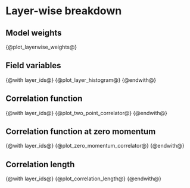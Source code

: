 Layer-wise breakdown
====================

Model weights
-------------
{@plot_layerwise_weights@}

Field variables
---------------
{@with layer_ids@}
{@plot_layer_histogram@}
{@endwith@}

Correlation function
--------------------
{@with layer_ids@}
{@plot_two_point_correlator@}
{@endwith@}

Correlation function at zero momentum
-------------------------------------
{@with layer_ids@}
{@plot_zero_momentum_correlator@}
{@endwith@}

Correlation length
------------------
{@with layer_ids@}
{@plot_correlation_length@}
{@endwith@}
